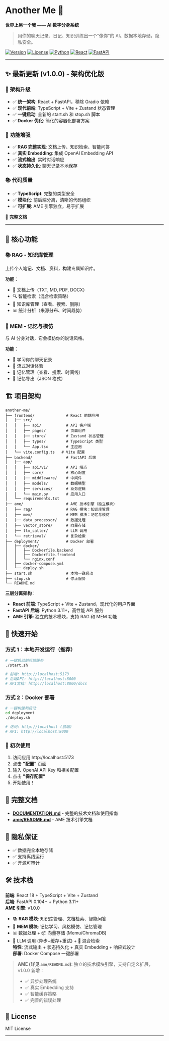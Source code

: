 # Another Me 🌟

**世界上另一个我 —— AI 数字分身系统**

> 用你的聊天记录、日记、知识训练出一个"像你"的 AI。数据本地存储，隐私安全。

[![Version](https://img.shields.io/badge/version-1.0.0-blue.svg)](DOCUMENTATION.md)
[![License](https://img.shields.io/badge/license-MIT-green.svg)](LICENSE)
[![Python](https://img.shields.io/badge/python-3.11+-blue.svg)](backend/requirements.txt)
[![React](https://img.shields.io/badge/react-18.0+-blue.svg)](frontend/package.json)
[![FastAPI](https://img.shields.io/badge/fastapi-0.104+-green.svg)](backend/requirements.txt)

---

## ✨ 最新更新 (v1.0.0) - 架构优化版

### 🚀 **架构升级**
- ✅ **统一架构**: React + FastAPI，移除 Gradio 依赖
- ✅ **现代前端**: TypeScript + Vite + Zustand 状态管理
- ✅ **一键启动**: 全新的 start.sh 和 stop.sh 脚本
- ✅ **Docker 优化**: 简化的容器化部署方案

### 🔧 **功能增强**
- ✅ **RAG 完整实现**: 文档上传、知识检索、智能问答
- ✅ **真实 Embedding**: 集成 OpenAI Embedding API
- ✅ **流式输出**: 实时对话响应
- ✅ **状态持久化**: 聊天记录本地保存

### 📚 **代码质量**
- ✅ **TypeScript**: 完整的类型安全
- ✅ **模块化**: 前后端分离，清晰的代码组织
- ✅ **可扩展**: AME 引擎独立，易于扩展

📄 **[完整文档](DOCUMENTATION.md)**

---

## 🎯 核心功能

### 📚 RAG - 知识库管理
上传个人笔记、文档、资料，构建专属知识库。

**功能**：
- 📁 文档上传（TXT, MD, PDF, DOCX）
- 🔍 智能检索（混合检索策略）
- 📂 知识库管理（查看、搜索、删除）
- 📊 统计分析（来源分布、时间趋势）

### 💬 MEM - 记忆与模仿
与 AI 分身对话，它会模仿你的说话风格。

**功能**：
- 📝 学习你的聊天记录
- 🌊 流式对话体验
- 🧠 记忆管理（查看、搜索、时间线）
- 💾 记忆导出（JSON 格式）



## 🏗️ 项目架构

```
another-me/
├── frontend/              # React 前端应用
│   ├── src/
│   │   ├── api/           # API 客户端
│   │   ├── pages/         # 页面组件
│   │   ├── store/         # Zustand 状态管理
│   │   ├── types/         # TypeScript 类型
│   │   └── App.tsx        # 主应用
│   └── vite.config.ts   # Vite 配置
├── backend/               # FastAPI 后端
│   ├── app/
│   │   ├── api/v1/        # API 端点
│   │   ├── core/          # 核心配置
│   │   ├── middleware/    # 中间件
│   │   ├── models/        # 数据模型
│   │   ├── services/      # 业务逻辑
│   │   └── main.py        # 应用入口
│   └── requirements.txt
├── ame/                   # AME 技术引擎（独立模块）
│   ├── rag/               # RAG 模块：知识库管理
│   ├── mem/               # MEM 模块：记忆与模仿
│   ├── data_processor/    # 数据处理
│   ├── vector_store/      # 向量存储
│   ├── llm_caller/        # LLM 调用
│   └── retrieval/         # 复杂检索
├── deployment/            # Docker 部署
│   ├── docker/
│   │   ├── Dockerfile.backend
│   │   ├── Dockerfile.frontend
│   │   └── nginx.conf
│   ├── docker-compose.yml
│   └── deploy.sh
├── start.sh               # 本地一键启动
├── stop.sh                # 停止服务
└── README.md
```

**三层分离架构**：
- **React 前端**: TypeScript + Vite + Zustand，现代化的用户界面
- **FastAPI 后端**: Python 3.11+，高性能 API 服务
- **AME 引擎**: 独立的技术模块，支持 RAG 和 MEM 功能

## 🚀 快速开始

### 方式 1：本地开发运行（推荐）

```bash
# 一键启动前后端服务
./start.sh

# 前端: http://localhost:5173
# 后端API: http://localhost:8000
# API文档: http://localhost:8000/docs
```

### 方式 2：Docker 部署

```bash
# 一键构建和启动
cd deployment
./deploy.sh

# 访问: http://localhost (前端)
# API: http://localhost:8000
```

### 🔑 初次使用

1. 访问应用 http://localhost:5173
2. 点击 **"配置"** 页面
3. 输入 OpenAI API Key 和相关配置
4. 点击 **"保存配置"**
5. 开始使用！

## 📖 完整文档

- [**DOCUMENTATION.md**](DOCUMENTATION.md) - 完整的技术文档和使用指南
- [**ame/README.md**](ame/README.md) - AME 技术引擎文档

## 🔐 隐私保证

- ✅ 数据完全本地存储
- ✅ 支持离线运行
- ✅ 开源可审计

## 🛠️ 技术栈

**前端**: React 18 + TypeScript + Vite + Zustand  
**后端**: FastAPI 0.104+ + Python 3.11+  
**AME 引擎**: v1.0.0
- 📚 **RAG 模块**: 知识库管理、文档检索、智能问答
- 💬 **MEM 模块**: 记忆学习、风格模仿、记忆管理
- 📊 数据处理 + 📦 向量存储 (Memu/ChromaDB)
- 🤖 LLM 调用 (异步+缓存+重试) + 🎯 混合检索  
**特性**: 流式输出 + 状态持久化 + 真实 Embedding + 响应式设计  
**部署**: Docker Compose 一键部署

> **AME (详见 `ame/README.md`)**: 独立的技术模块引擎，支持自定义扩展，v1.0.0 新增：
> - ✅ 异步处理系统
> - ✅ 真实 Embedding 支持
> - ✅ 智能缓存策略
> - ✅ 完善的错误处理



## 📄 License

MIT License

---